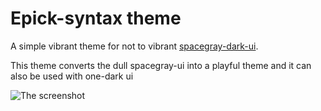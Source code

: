 # Epick-syntax theme

A simple vibrant theme for not to vibrant [spacegray-dark-ui](https://atom.io/packages/spacegray-dark-ui).

This theme converts the dull spacegray-ui into a playful theme and it can also be used with one-dark ui

![The screenshot](https://lh3.googleusercontent.com/25X9LqOowy8P-9_uAzDvjWvTNvFUctAI8cKMm2q4thE=w981-h511-no)
